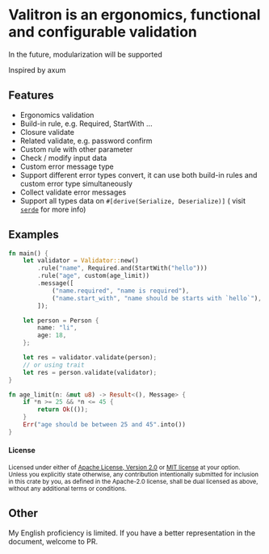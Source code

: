 # Valitron is an ergonomics, functional and configurable validation

In the future, modularization will be supported

Inspired by axum

## Features

- Ergonomics validation
- Build-in rule, e.g. Required, StartWith ...
- Closure validate
- Related validate, e.g. password confirm
- Custom rule with other parameter
- Check / modify input data
- Custom error message type
- Support different error types convert, it can use both build-in rules and custom error type simultaneously
- Collect validate error messages
- Support all types data on `#[derive(Serialize, Deserialize)]` ( visit [`serde`](https://serde.rs/) for more info)

## Examples

```rust
fn main() {
    let validator = Validator::new()
        .rule("name", Required.and(StartWith("hello")))
        .rule("age", custom(age_limit))
        .message([
            ("name.required", "name is required"),
            ("name.start_with", "name should be starts with `hello`"),
        ]);

    let person = Person {
        name: "li",
        age: 18,
    };

    let res = validator.validate(person);
    // or using trait
    let res = person.validate(validator);
}

fn age_limit(n: &mut u8) -> Result<(), Message> {
    if *n >= 25 && *n <= 45 {
        return Ok(());
    }
    Err("age should be between 25 and 45".into())
}
```

#### License

<sup>
Licensed under either of <a href="LICENSE-APACHE">Apache License, Version
2.0</a> or <a href="LICENSE-MIT">MIT license</a> at your option.
</sup>

<br>

<sub>
Unless you explicitly state otherwise, any contribution intentionally submitted
for inclusion in this crate by you, as defined in the Apache-2.0 license, shall
be dual licensed as above, without any additional terms or conditions.
</sub>

## Other

My English proficiency is limited. If you have a better representation in the document, welcome to PR.